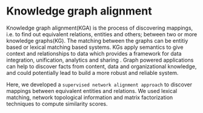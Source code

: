 # Knowledge graph alignment

Knowledge graph alignment(KGA) is the process of discovering mappings, i.e. to find out equivalent relations, entities and others; between two or more knowledge graphs(KG). The matching between the graphs can be entitiy based or lexical matching based systems. KGs apply semantics to give context and relationships to data which provides a framework for data integration, unification, analytics and sharing . Graph powered applications can help to discover facts from content, data and organizational knowledge, and could potentially lead to build a more robust and reliable system.

Here, we developed a `supervised network alignment approach` to discover mappings between equivalent entities and relations. We used lexical matching, network topological information and matrix factorization techniques to compute similarity scores.

